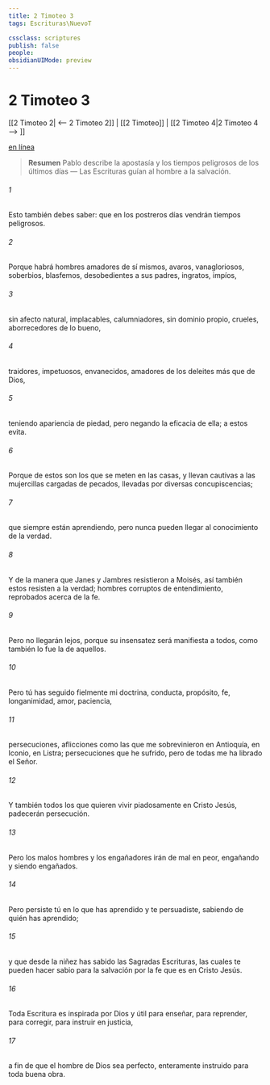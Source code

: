 ```yaml
---
title: 2 Timoteo 3
tags: Escrituras\NuevoT

cssclass: scriptures
publish: false
people:
obsidianUIMode: preview
---
```


# 2 Timoteo 3
[[2 Timoteo 2| <-- 2 Timoteo 2]] | [[2 Timoteo]] | [[2 Timoteo 4|2 Timoteo 4 --> ]]

[en línea](https://churchofjesuschrist.org/study/scriptures/nt/2-tim/3?lang=spa)

> __Resumen__
Pablo describe la apostasía y los tiempos peligrosos de los últimos días — Las Escrituras guían al hombre a la salvación.

###### 1 
Esto también debes saber: que en los postreros días vendrán tiempos peligrosos.

###### 2 
Porque habrá hombres amadores de sí mismos, avaros, vanagloriosos, soberbios, blasfemos, desobedientes a sus padres, ingratos, impíos,

###### 3 
sin afecto natural, implacables, calumniadores, sin dominio propio, crueles, aborrecedores de lo bueno,

###### 4 
traidores, impetuosos, envanecidos, amadores de los deleites más que de Dios,

###### 5 
teniendo apariencia de piedad, pero negando la eficacia de ella; a estos evita.

###### 6 
Porque de estos son los que se meten en las casas, y llevan cautivas a las mujercillas cargadas de pecados, llevadas por diversas concupiscencias;

###### 7 
que siempre están aprendiendo, pero nunca pueden llegar al conocimiento de la verdad.

###### 8 
Y de la manera que Janes y Jambres resistieron a Moisés, así también estos resisten a la verdad; hombres corruptos de entendimiento, reprobados acerca de la fe.

###### 9 
Pero no llegarán lejos, porque su insensatez será manifiesta a todos, como también lo fue la de aquellos.

###### 10 
Pero tú has seguido fielmente mi doctrina, conducta, propósito, fe, longanimidad, amor, paciencia,

###### 11 
persecuciones, aflicciones como las que me sobrevinieron en Antioquía, en Iconio, en Listra; persecuciones que he sufrido, pero de todas me ha librado el Señor.

###### 12 
Y también todos los que quieren vivir piadosamente en Cristo Jesús, padecerán persecución.

###### 13 
Pero los malos hombres y los engañadores irán de mal en peor, engañando y siendo engañados.

###### 14 
Pero persiste tú en lo que has aprendido y te persuadiste, sabiendo de quién has aprendido;

###### 15 
y que desde la niñez has sabido las Sagradas Escrituras, las cuales te pueden hacer sabio para la salvación por la fe que es en Cristo Jesús.

###### 16 
Toda Escritura es inspirada por Dios y útil para enseñar, para reprender, para corregir, para instruir en justicia,

###### 17 
a fin de que el hombre de Dios sea perfecto, enteramente instruido para toda buena obra.

